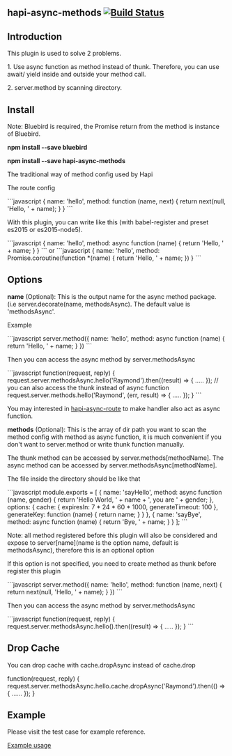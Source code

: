 ## hapi-async-methods [![Build Status](https://travis-ci.org/raymondsze/hapi-async-methods.svg)](https://travis-ci.org/raymondsze/hapi-async-methods.svg?branch=master)
## Introduction
<p>This plugin is used to solve 2 problems.</p>
<p>1. Use async function as method instead of thunk. Therefore, you can use await/ yield inside and outside your method call.</p>
<p>2. server.method by scanning directory.</p>

## Install
<p>Note: Bluebird is required, the Promise return from the method is instance of Bluebird.</p>
<p><b>npm install --save bluebird</b></p>

<p><b>npm install --save hapi-async-methods</b></p>

<p>The traditional way of method config used by Hapi</p>
<p>The route config</p>
```javascript
{
  name: 'hello',
  method: function (name, next) {
    return next(null, 'Hello, ' + name);
  }
}
```
<p>With this plugin, you can write like this (with babel-register and preset es2015 or es2015-node5).</p>
```javascript
{
  name: 'hello',
  method: async function (name) {
    return 'Hello, ' + name;
  }
}
```
or
```javascript
{
  name: 'hello',
  method: Promise.coroutine(function *(name) {
    return 'Hello, ' + name;
  })
}
```

## Options
<p><b>name</b> (Optional): This is the output name for the async method package. (i.e server.decorate(name, methodsAsync). The default value is 'methodsAsync'.</p>
<p>Example</p>
```javascript
server.method({
  name: 'hello',
  method: async function (name) {
    return 'Hello, ' + name;
  }
})
```
<p>Then you can access the async method by server.methodsAsync</p>
```javascript
function(request, reply) {
  request.server.methodsAsync.hello('Raymond').then((result) => {
    .....
  });
  // you can also access the thunk instead of async function
  request.server.methods.hello('Raymond', (err, result) => {
    .....
  });
}
```
<p>You may interested in <a href="https://github.com/raymondsze/hapi-async-routes">hapi-async-route</a> to make handler also act as async function.</p>
<p><b>methods</b> (Optional): This is the array of dir path you want to scan the method config with method as async function, it is much convenient if you don't want to server.method or write thunk function manually.</p>
<p>The thunk method can be accessed by server.methods[methodName]. The async method can be accessed by server.methodsAsync[methodName].</p>
<p>The file inside the directory should be like that</p>
```javascript
module.exports = [
  {
    name: 'sayHello',
    method: async function (name, gender) {
      return 'Hello World, ' + name + ', you are ' + gender;
    },
    options: {
      cache: {
        expiresIn: 7 * 24 * 60 * 1000,
        generateTimeout: 100
      },
      generateKey: function (name) {
        return name;
      }
    }
  },
  {
    name: 'sayBye',
    method: async function (name) {
      return 'Bye, ' + name;
    }
  }
];
```
<p>Note: all method registered before this plugin will also be considered and expose to server[name](name is the option name, default is methodsAsync), therefore this is an optional option</p>
<p>If this option is not specified, you need to create method as thunk before register this plugin</p>
```javascript
server.method({
  name: 'hello',
  method: function (name, next) {
    return next(null, 'Hello, ' + name);
  }
})
```
<p>Then you can access the async method by server.methodsAsync</p>
```javascript
function(request, reply) {
  request.server.methodsAsync.hello().then((result) => {
    .....
  });
}
```

## Drop Cache
<p>You can drop cache with cache.dropAsync instead of cache.drop</p>
function(request, reply) {
  request.server.methodsAsync.hello.cache.dropAsync('Raymond').then(() => {
    ......
  });
}

## Example
<p>Please visit the test case for example reference. </p>
<a href= "https://github.com/raymondsze/hapi-async-methods/tree/master/test">Example usage</a>